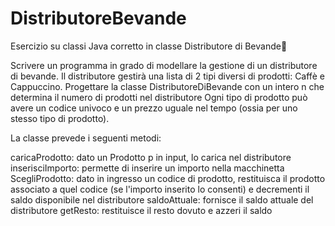 # DistributoreBevande
Esercizio su classi Java corretto in classe
Distributore di Bevande🛵

Scrivere un programma in grado di modellare la gestione di un distributore di bevande. Il distributore gestirà una lista di 2 tipi diversi di prodotti: Caffè e Cappuccino. Progettare la classe DistributoreDiBevande con un intero n che determina il numero di prodotti nel distributore Ogni tipo di prodotto può avere un codice univoco e un prezzo uguale nel tempo (ossia per uno stesso tipo di prodotto).

La classe prevede i seguenti metodi:

caricaProdotto: dato un Prodotto p in input, lo carica nel distributore
inserisciImporto: permette di inserire un importo nella macchinetta
ScegliProdotto: dato in ingresso un codice di prodotto, restituisca il prodotto associato a quel codice (se l'importo inserito lo consenti) e decrementi il ​​saldo disponibile nel distributore
saldoAttuale: fornisce il saldo attuale del distributore
getResto: restituisce il resto dovuto e azzeri il saldo
